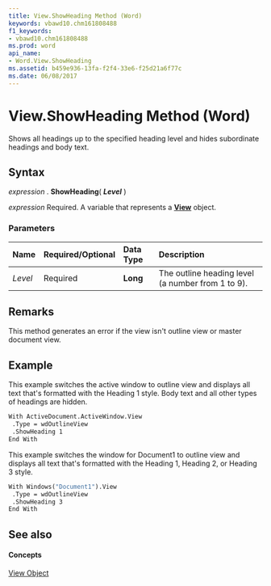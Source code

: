 ```yaml
---
title: View.ShowHeading Method (Word)
keywords: vbawd10.chm161808488
f1_keywords:
- vbawd10.chm161808488
ms.prod: word
api_name:
- Word.View.ShowHeading
ms.assetid: b459e936-13fa-f2f4-33e6-f25d21a6f77c
ms.date: 06/08/2017
---
```



# View.ShowHeading Method (Word)

Shows all headings up to the specified heading level and hides subordinate headings and body text.


## Syntax

 _expression_ . **ShowHeading**( **_Level_** )

 _expression_ Required. A variable that represents a **[View](view-object-word.md)** object.


### Parameters



|**Name**|**Required/Optional**|**Data Type**|**Description**|
|:-----|:-----|:-----|:-----|
| _Level_|Required| **Long**|The outline heading level (a number from 1 to 9).|

## Remarks

This method generates an error if the view isn't outline view or master document view.


## Example

This example switches the active window to outline view and displays all text that's formatted with the Heading 1 style. Body text and all other types of headings are hidden.


```vb
With ActiveDocument.ActiveWindow.View 
 .Type = wdOutlineView 
 .ShowHeading 1 
End With
```

This example switches the window for Document1 to outline view and displays all text that's formatted with the Heading 1, Heading 2, or Heading 3 style.




```vb
With Windows("Document1").View 
 .Type = wdOutlineView 
 .ShowHeading 3 
End With
```


## See also


#### Concepts


[View Object](view-object-word.md)

